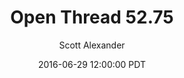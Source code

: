 ---
layout: podcast
title: "Open Thread 52.75"
author: Scott Alexander
description: https://slatestarcodex.com/2016/06/29/open-thread-52-75/
date: 2016-06-29 12:00:00 PDT
length: 59717
duration: 15
guid: open-thread-52-75
---